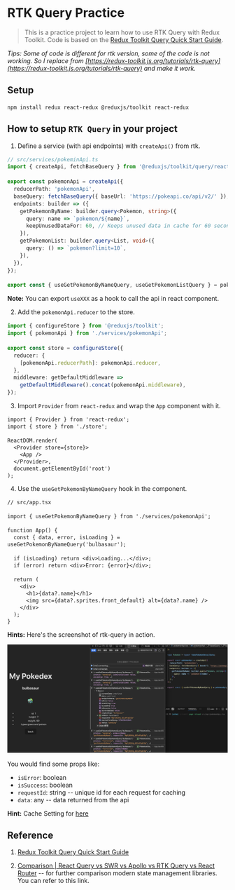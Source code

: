 # RTK Query Practice

> This is a practice project to learn how to use RTK Query with Redux Toolkit. Code is based on the [Redux Toolkit Query Quick Start Guide](https://redux-toolkit.js.org/rtk-query/quick-start).

_Tips: Some of code is different for rtk version, some of the code is not working. So I replace from [https://redux-toolkit.js.org/tutorials/rtk-query](https://redux-toolkit.js.org/tutorials/rtk-query) and make it work._

## Setup

```
npm install redux react-redux @reduxjs/toolkit react-redux
```

## How to setup `RTK Query` in your project

1. Define a service (with api endpoints) with `createApi()` from rtk.

```typescript
// src/services/pokeminApi.ts
import { createApi, fetchBaseQuery } from '@reduxjs/toolkit/query/react';

export const pokemonApi = createApi({
  reducerPath: 'pokemonApi',
  baseQuery: fetchBaseQuery({ baseUrl: 'https://pokeapi.co/api/v2/' }),
  endpoints: builder => ({
    getPokemonByName: builder.query<Pokemon, string>({
      query: name => `pokemon/${name}`,
      keepUnusedDataFor: 60, // Keeps unused data in cache for 60 seconds
    }),
    getPokemonList: builder.query<List, void>({
      query: () => `pokemon?limit=10`,
    }),
  }),
});

export const { useGetPokemonByNameQuery, useGetPokemonListQuery } = pokemonApi;
```

**Note:** You can export `useXXX` as a hook to call the api in react component.

2. Add the `pokemonApi.reducer` to the store.

```typescript
import { configureStore } from '@reduxjs/toolkit';
import { pokemonApi } from './services/pokemonApi';

export const store = configureStore({
  reducer: {
    [pokemonApi.reducerPath]: pokemonApi.reducer,
  },
  middleware: getDefaultMiddleware =>
    getDefaultMiddleware().concat(pokemonApi.middleware),
});
```

3. Import `Provider` from `react-redux` and wrap the `App` component with it.

```tsx
import { Provider } from 'react-redux';
import { store } from './store';

ReactDOM.render(
  <Provider store={store}>
    <App />
  </Provider>,
  document.getElementById('root')
);
```

4. Use the `useGetPokemonByNameQuery` hook in the component.

```tsx
// src/app.tsx

import { useGetPokemonByNameQuery } from './services/pokemonApi';

function App() {
  const { data, error, isLoading } = useGetPokemonByNameQuery('bulbasaur');

  if (isLoading) return <div>Loading...</div>;
  if (error) return <div>Error: {error}</div>;

  return (
    <div>
      <h1>{data?.name}</h1>
      <img src={data?.sprites.front_default} alt={data?.name} />
    </div>
  );
}
```

**Hints:** Here's the screenshot of rtk-query in action.

![rtk-query](./rtk-query-example.png)

You would find some props like:

- `isError`: boolean
- `isSuccess`: boolean
- `requestId`: string -- unique id for each request for caching
- `data`: any -- data returned from the api

**Hint:** Cache Setting for [here](https://redux-toolkit.js.org/rtk-query/usage/cache-behavior)

## Reference

1. [Redux Toolkit Query Quick Start Guide](https://redux-toolkit.js.org/tutorials/rtk-query)

2. [Comparison | React Query vs SWR vs Apollo vs RTK Query vs React Router](https://tanstack.com/query/v4/docs/framework/react/comparison) -- for further comparison modern state management libraries. You can refer to this link.

